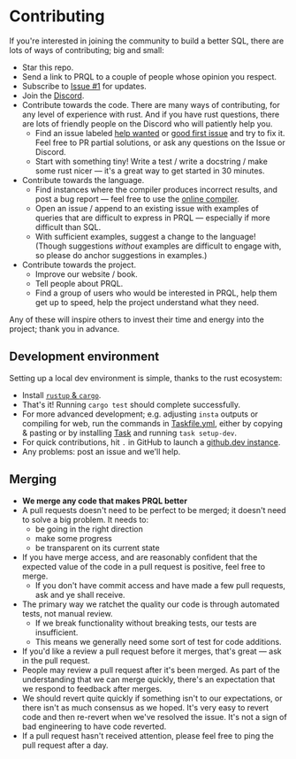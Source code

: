 # Contributing

If you're interested in joining the community to build a better SQL, there are
lots of ways of contributing; big and small:

- Star this repo.
- Send a link to PRQL to a couple of people whose opinion you respect.
- Subscribe to [Issue #1](https://github.com/prql/prql/issues/1) for
  updates.
- Join the [Discord](https://discord.gg/eQcfaCmsNc).
- Contribute towards the code. There are many ways of contributing, for any
  level of experience with rust. And if you have rust questions, there are lots of
  friendly people on the Discord who will patiently help you.
  - Find an issue labeled [help
    wanted](https://github.com/prql/prql/issues?q=is%3Aissue+is%3Aopen+label%3A%22help+wanted%22)
    or [good first
    issue](https://github.com/prql/prql/issues?q=is%3Aissue+is%3Aopen+label%3A%22good+first+issue%22)
    and try to fix it. Feel free to PR partial solutions, or ask any questions on
    the Issue or Discord.
  - Start with something tiny! Write a test / write a docstring / make some rust
    nicer — it's a great way to get started in 30 minutes.
- Contribute towards the language.
  - Find instances where the compiler produces incorrect results, and post a bug
    report — feel free to use the [online compiler](https://prql-lang.org/playground).
  - Open an issue / append to an existing issue with examples of queries that
    are difficult to express in PRQL — especially if more difficult than SQL.
  - With sufficient examples, suggest a change to the language! (Though
    suggestions _without_ examples are difficult to engage with, so please do
    anchor suggestions in examples.)
- Contribute towards the project.
  - Improve our website / book.
  - Tell people about PRQL.
  - Find a group of users who would be interested in PRQL, help them get up to
    speed, help the project understand what they need.

Any of these will inspire others to invest their time and energy into the
project; thank you in advance.

## Development environment

Setting up a local dev environment is simple, thanks to the rust ecosystem:

- Install [`rustup` & `cargo`](https://doc.rust-lang.org/cargo/getting-started/installation.html).
- That's it! Running `cargo test` should complete successfully.
- For more advanced development; e.g. adjusting `insta` outputs or compiling for
  web, run the commands in [Taskfile.yml](Taskfile.yml), either by copying &
  pasting or by installing [Task](https://taskfile.dev/#/installation) and
  running `task setup-dev`.
- For quick contributions, hit `.` in GitHub to launch a [github.dev
  instance](https://github.dev/prql/prql).
- Any problems: post an issue and we'll help.

## Merging

- **We merge any code that makes PRQL better**
- A pull requests doesn't need to be perfect to be merged; it doesn't need to
  solve a big problem. It needs to:
  - be going in the right direction
  - make some progress
  - be transparent on its current state
- If you have merge access, and are reasonably confident that the expected value
  of the code in a pull request is positive, feel free to merge.
  - If you don't have commit access and have made a few pull requests, ask
    and ye shall receive.
- The primary way we ratchet the quality our code is through automated tests,
  not manual review.
  - If we break functionality without breaking tests, our tests are insufficient.
  - This means we generally need some sort of test for code additions.
- If you'd like a review a pull request before it merges, that's great — ask in
  the pull request.
- People may review a pull request after it's been merged. As part of the
  understanding that we can merge quickly, there's an expectation that we
  respond to feedback after merges.
- We should revert quite quickly if something isn't to our expectations, or
  there isn't as much consensus as we hoped. It's very easy to revert code and
  then re-revert when we've resolved the issue. It's not a sign of bad
  engineering to have code reverted.
- If a pull request hasn't received attention, please feel free to ping the pull
  request after a day.
